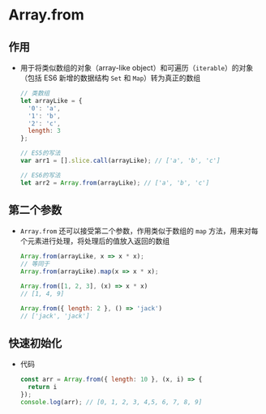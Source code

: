 # Array.from

## 作用

  - 用于将类似数组的对象（array-like object）和可遍历（`iterable`）的对象（包括 ES6 新增的数据结构 `Set` 和 `Map`）转为真正的数组

    ```javascript
    // 类数组
    let arrayLike = {
      '0': 'a',
      '1': 'b',
      '2': 'c',
      length: 3
    };

    // ES5的写法
    var arr1 = [].slice.call(arrayLike); // ['a', 'b', 'c']

    // ES6的写法
    let arr2 = Array.from(arrayLike); // ['a', 'b', 'c']
    ```

## 第二个参数

  - `Array.from` 还可以接受第二个参数，作用类似于数组的 `map` 方法，用来对每个元素进行处理，将处理后的值放入返回的数组

    ```javascript
    Array.from(arrayLike, x => x * x);
    // 等同于
    Array.from(arrayLike).map(x => x * x);

    Array.from([1, 2, 3], (x) => x * x)
    // [1, 4, 9]
    ```

    ```javascript
    Array.from({ length: 2 }, () => 'jack')
    // ['jack', 'jack']
    ```

## 快速初始化

  - 代码

    ```javascript
    const arr = Array.from({ length: 10 }, (x, i) => {
      return i
    });
    console.log(arr); // [0, 1, 2, 3, 4,5, 6, 7, 8, 9]
    ```

